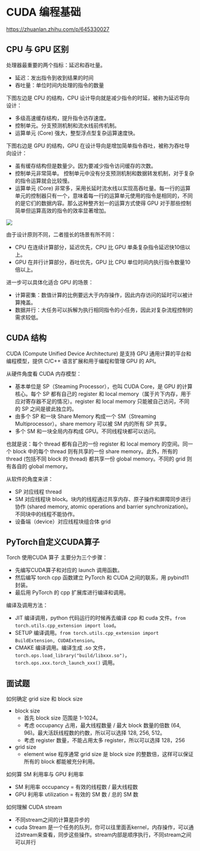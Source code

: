 # CUDA 编程基础

https://zhuanlan.zhihu.com/p/645330027

## CPU 与 GPU 区别

处理器最重要的两个指标：延迟和吞吐量。
- 延迟：发出指令到收到结果的时间
- 吞吐量：单位时间内处理的指令的数量

下图左边是 CPU 的结构，CPU 设计导向就是减少指令的时延，被称为延迟导向设计：
- 多级高速缓存结构，提升指令访存速度。
- 控制单元。分支预测机制和流水线前传机制。
- 运算单元 (Core) 强大，整型浮点型复杂运算速度快。

下图右边是 GPU 的结构，GPU 在设计导向是增加简单指令吞吐，被称为吞吐导向设计：
- 虽有缓存结构但是数量少。因为要减少指令访问缓存的次数。
- 控制单元非常简单。 控制单元中没有分支预测机制和数据转发机制，对于复杂的指令运算就会比较慢。
- 运算单元 (Core) 非常多，采用长延时流水线以实现高吞吐量。每一行的运算单元的控制器只有一个，意味着每一行的运算单元使用的指令是相同的，不同的是它们的数据内容。那么这种整齐划一的运算方式使得 GPU 对于那些控制简单但运算高效的指令的效率显著增加。

![](https://cdn.jsdelivr.net/gh/ZonePG/images/AISystem/202408171930464.png)

由于设计原则不同，二者擅长的场景有所不同：
- CPU 在连续计算部分，延迟优先，CPU 比 GPU 单条复杂指令延迟快10倍以上。
- GPU 在并行计算部分，吞吐优先，GPU 比 CPU 单位时间内执行指令数量10倍以上。

进一步可以具体化适合 GPU 的场景：
- 计算密集：数值计算的比例要远大于内存操作，因此内存访问的延时可以被计算掩盖。
- 数据并行：大任务可以拆解为执行相同指令的小任务，因此对复杂流程控制的需求较低。

## CUDA 结构

CUDA (Compute Unified Device Architecture) 是支持 GPU 通用计算的平台和编程模型，提供 C/C++ 语言扩展和用于编程和管理 GPU 的 API。

从硬件角度看 CUDA 内存模型：
- 基本单位是 SP（Steaming Processor），也叫 CUDA Core，是 GPU 的计算核心。每个 SP 都有自己的 register 和 local memory（属于片下内存，用于应对寄存器不足的情况）。register 和 local memory 只能被自己访问，不同的 SP 之间是彼此独立的。
- 由多个 SP 和一块 Share Memory 构成一个 SM（Streaming Multiprocessor）。share memory 可以被 SM 内的所有 SP 共享。
- 多个 SM 和一块全局内存构成 GPU。不同线程块都可以访问。

也就是说：每个 thread 都有自己的一份 register 和 local memory 的空间。同一个 block 中的每个 thread 则有共享的一份 share memory。此外，所有的 thread (包括不同 block 的 thread) 都共享一份 global memory。不同的 grid 则有各自的 global memory。

从软件的角度来讲：
- SP 对应线程 thread
- SM 对应线程块 block。块内的线程通过共享内存、原子操作和屏障同步进行协作 (shared memory, atomic operations and barrier synchronization)。不同块中的线程不能协作。
- 设备端（device）对应线程块组合体 grid


## PyTorch自定义CUDA算子

Torch 使用CUDA 算子 主要分为三个步骤：
- 先编写CUDA算子和对应的 launch 调用函数。
- 然后编写 torch cpp 函数建立 PyTorch 和 CUDA 之间的联系，用 pybind11 封装。
- 最后用 PyTorch 的 cpp 扩展库进行编译和调用。

编译及调用方法：
- JIT 编译调用，python 代码运行的时候再去编译 cpp 和 cuda 文件。`from torch.utils.cpp_extension import load`。
- SETUP 编译调用。`from torch.utils.cpp_extension import BuildExtension, CUDAExtension`。
- CMAKE 编译调用。编译生成 .so 文件，`torch.ops.load_library("build/libxxx.so")`，`torch.ops.xxx.torch_launch_xxx()` 调用。

## 面试题

如何确定 grid size 和 block size
- block size
  - 首先 block size 范围是 1-1024。
  - 考虑 occupancy 占用，最大线程数量 / 最大 block 数量的倍数 (64, 96)。最大活跃线程数的约数，所以可以选择 128, 256, 512。
  - 考虑 register 数量，不能占用太多 register，所以可以选择 128，256
- grid size
  - element wise 程序通常 grid size 是 block size 的整数倍，这样可以保证所有的 block 都能被充分利用。

如何算 SM 利用率与 GPU 利用率
- SM 利用率 occupancy = 有效的线程数 / 最大线程数
- GPU 利用率 utilization = 有效的 SM 数 / 总的 SM 数

如何理解 CUDA stream
- 不同stream之间的计算是异步的
- cuda Stream 是一个任务的队列，你可以往里面丢kernel，内存操作，可以通过stream来查看，同步这些操作。stream内部是顺序执行，不同stream之间可以并行
